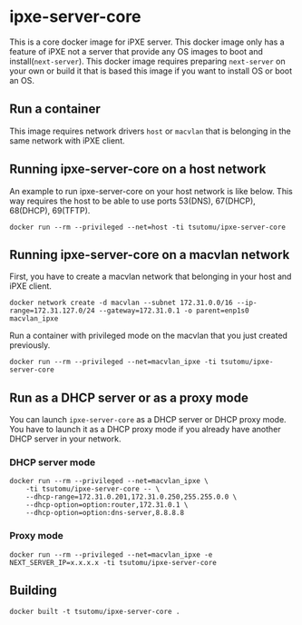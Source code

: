 # ipxe-server-core
This is a core docker image for iPXE server.
This docker image only has a feature of iPXE not a server that provide any OS images to boot and install(`next-server`).
This docker image requires preparing `next-server` on your own or build it that is based this image if you want to install OS or boot an OS.

## Run a container
This image requires network drivers `host` or `macvlan` that is belonging in the same network with iPXE client.

## Running ipxe-server-core on a host network
An example to run ipxe-server-core on your host network is like below.
This way requires the host to be able to use ports 53(DNS), 67(DHCP), 68(DHCP), 69(TFTP).

```
docker run --rm --privileged --net=host -ti tsutomu/ipxe-server-core
```

## Running ipxe-server-core on a macvlan network
First, you have to create a macvlan network that belonging in your host and iPXE client.
```
docker network create -d macvlan --subnet 172.31.0.0/16 --ip-range=172.31.127.0/24 --gateway=172.31.0.1 -o parent=enp1s0 macvlan_ipxe
```

Run a container with privileged mode on the macvlan that you just created previously.
```
docker run --rm --privileged --net=macvlan_ipxe -ti tsutomu/ipxe-server-core
```

## Run as a DHCP server or as a proxy mode
You can launch `ipxe-server-core` as a DHCP server or DHCP proxy mode.
You have to launch it as a DHCP proxy mode if you already have another DHCP server in your network.

### DHCP server mode
```
docker run --rm --privileged --net=macvlan_ipxe \
    -ti tsutomu/ipxe-server-core -- \
    --dhcp-range=172.31.0.201,172.31.0.250,255.255.0.0 \
    --dhcp-option=option:router,172.31.0.1 \
    --dhcp-option=option:dns-server,8.8.8.8
```

### Proxy mode
```
docker run --rm --privileged --net=macvlan_ipxe -e NEXT_SERVER_IP=x.x.x.x -ti tsutomu/ipxe-server-core
```

## Building
```
docker built -t tsutomu/ipxe-server-core .
```


